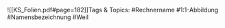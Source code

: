 
![[KS_Folien.pdf#page=182]]Tags & Topics:
   #Rechnername
   #1:1-Abbildung
   #Namensbezeichnung
   #Weil